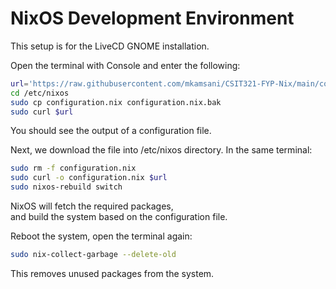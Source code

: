 # NixOS Development Environment

This setup is for the LiveCD GNOME installation.

Open the terminal with Console and enter the following:

```sh
url='https://raw.githubusercontent.com/mkamsani/CSIT321-FYP-Nix/main/configuration.nix'
cd /etc/nixos
sudo cp configuration.nix configuration.nix.bak
sudo curl $url
```

You should see the output of a configuration file.
<br />

Next, we download the file into /etc/nixos directory.
In the same terminal:

```sh
sudo rm -f configuration.nix
sudo curl -o configuration.nix $url
sudo nixos-rebuild switch
```

NixOS will fetch the required packages, \
and build the system based on the configuration file.
<br/>

Reboot the system, open the terminal again:

```sh
sudo nix-collect-garbage --delete-old
```

This removes unused packages from the system.
